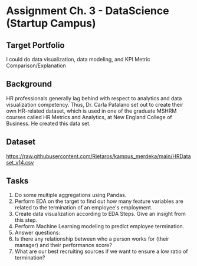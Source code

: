 # Assignment Ch. 3 - DataScience (Startup Campus)

## Target Portfolio 
I could do data visualization, data modeling, and KPI Metric
Comparison/Explanation

## Background 
HR professionals generally lag behind with respect to analytics and data
visualization competency. Thus, Dr. Carla Patalano set out to create their
own HR-related dataset, which is used in one of the graduate MSHRM
courses called HR Metrics and Analytics, at New England College of
Business. He created this data set.

## Dataset 
https://raw.githubusercontent.com/Rietaros/kampus_merdeka/main/HRDataset_v14.csv

## Tasks 
1. Do some multiple aggregations using Pandas.
2. Perform EDA on the target to find out how many feature variables
are related to the termination of an employee's employment.
3. Create data visualization according to EDA Steps. Give an insight from this step.
4. Perform Machine Learning modeling to predict employee termination.
5. Answer questions:
6.    Is there any relationship between who a person works for (their manager) and their performance score?
7.    What are our best recruiting sources if we want to ensure a low ratio of termination?
